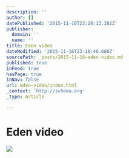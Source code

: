 ```yaml
---
description: ''
author: []
datePublished: '2015-11-16T23:20:13.382Z'
publisher:
  domain: ''
  name: ''
title: Eden video
dateModified: '2015-11-16T23:18:46.686Z'
sourcePath: _posts/2015-11-16-eden-video.md
published: true
inFeed: true
hasPage: true
inNav: false
url: eden-video/index.html
_context: 'http://schema.org'
_type: Article

---
```

# Eden video
![](https://the-grid-user-content.s3-us-west-2.amazonaws.com/be93f924-4b2a-4e3e-8d5c-9ad776e04c71.png)